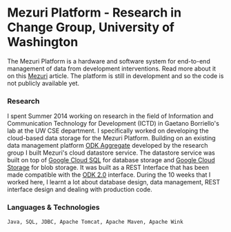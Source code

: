 Mezuri Platform - Research in Change Group, University of Washington
===============
The Mezuri Platform is a hardware and software system for end-to-end management of data from development interventions. Read more about it on this [Mezuri](http://dil.berkeley.edu/data-analytics-toolkits/mezuri-platform/) article. The platform is still in development and so the code is not publicly available yet.

### Research
I spent Summer 2014 working on research in the field of Information and Communication Technology for Development (ICTD) in Gaetano Borriello's lab at the UW CSE department. I specifically worked on developing the cloud-based data storage for the Mezuri Platform. Building on an existing data management platform [ODK Aggregate](https://opendatakit.org/use/aggregate/) developed by the research group I built Mezuri's cloud datastore service. The datastore service was built on top of [Google Cloud SQL](https://cloud.google.com/sql/docs) for database storage and [Google Cloud Storage](https://cloud.google.com/storage/docs) for blob storage. It was built as a REST Interface that has been made compatible with the [ODK 2.0](https://code.google.com/p/opendatakit/wiki/REST_Synchronization_API) interface. During the 10 weeks that I worked here, I learnt a lot about database design, data management, REST interface design and dealing with production code.

### Languages & Technologies
```
Java, SQL, JDBC, Apache Tomcat, Apache Maven, Apache Wink
```

